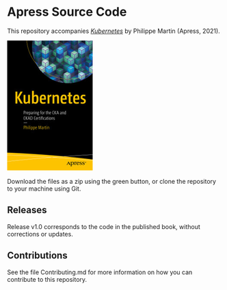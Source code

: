 # Apress Source Code

This repository accompanies [*Kubernetes*](https://www.apress.com/9781484264935) by Philippe Martin (Apress, 2021).

[comment]: #cover
![Cover image](9781484264935.jpg)

Download the files as a zip using the green button, or clone the repository to your machine using Git.

## Releases

Release v1.0 corresponds to the code in the published book, without corrections or updates.

## Contributions

See the file Contributing.md for more information on how you can contribute to this repository.